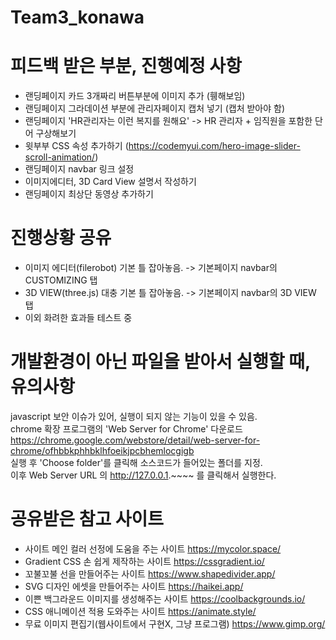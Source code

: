 # Team3_konawa
# 피드백 받은 부분, 진행예정 사항
- 랜딩페이지 카드 3개짜리 버튼부분에 이미지 추가 (휑해보임)
- 랜딩페이지 그라데이션 부분에 관리자페이지 캡처 넣기 (캡처 받아야 함)
- 랜딩페이지 'HR관리자는 이런 복지를 원해요' -> HR 관리자 + 임직원을 포함한 단어 구상해보기
- 윗부부 CSS 속성 추가하기 (https://codemyui.com/hero-image-slider-scroll-animation/)
- 랜딩페이지 navbar 링크 설정
- 이미지에디터, 3D Card View 설명서 작성하기
- 랜딩페이지 최상단 동영상 추가하기
# 진행상황 공유
- 이미지 에디터(filerobot) 기본 틀 잡아놓음.  -> 기본페이지 navbar의 CUSTOMIZING 탭<br>
- 3D VIEW(three.js) 대충 기본 틀 잡아놓음. -> 기본페이지 navbar의 3D VIEW 탭<br>
- 이외 화려한 효과들 테스트 중

# 개발환경이 아닌 파일을 받아서 실행할 때, 유의사항
javascript 보안 이슈가 있어, 실행이 되지 않는 기능이 있을 수 있음.<br>
chrome 확장 프로그램의 'Web Server for Chrome' 다운로드 <br>
https://chrome.google.com/webstore/detail/web-server-for-chrome/ofhbbkphhbklhfoeikjpcbhemlocgigb <br>
실행 후 'Choose folder'를 클릭해 소스코드가 들어있는 폴더를 지정.<br>
이후 Web Server URL 의 http://127.0.0.1.~~~~ 를 클릭해서 실행한다.<br>

# 공유받은 참고 사이트
- 사이트 메인 컬러 선정에 도움을 주는 사이트 https://mycolor.space/ <br> 
- Gradient CSS 손 쉽게 제작하는 사이트 https://cssgradient.io/ <br>
- 꼬불꼬불 선을 만들어주는 사이트 https://www.shapedivider.app/ <br>
- SVG 디자인 에셋을 만들어주는 사이트 https://haikei.app/ <br>
- 이쁜 백그라운드 이미지를 생성해주는 사이트 https://coolbackgrounds.io/ <br>
- CSS 애니메이션 적용 도와주는 사이트 https://animate.style/
- 무료 이미지 편집기(웹사이트에서 구현X, 그냥 프로그램) https://www.gimp.org/
